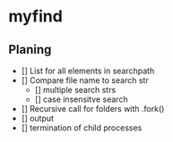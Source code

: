# myfind

## Planing

- [] List for all elements in searchpath
- [] Compare file name to search str
  - [] multiple search strs
  - [] case insensitve search
- [] Recursive call for folders with .fork()
- [] output
- [] termination of child processes